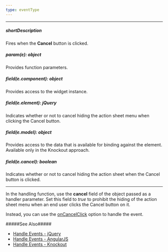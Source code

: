 ```yaml
---
type: eventType
---
```

---
##### shortDescription
Fires when the **Cancel** button is clicked.

##### param(e): object
Provides function parameters.

##### field(e.component): object
Provides access to the widget instance.

##### field(e.element): jQuery
Indicates whether or not to cancel hiding the action sheet menu when clicking the Cancel button.

##### field(e.model): object
Provides access to the data that is available for binding against the element. Available only in the Knockout approach.

##### field(e.cancel): boolean
Indicates whether or not to cancel hiding the action sheet when the Cancel button is clicked.

---
In the handling function, use the **cancel** field of the object passed as a handler parameter. Set this field to *true* to prohibit the hiding of the action sheet menu when an end user clicks the Cancel button on it.

Instead, you can use the [onCancelClick](/api-reference/10%20UI%20Widgets/dxActionSheet/1%20Configuration/onCancelClick.md '/Documentation/ApiReference/UI_Widgets/dxActionSheet/Configuration/#onCancelClick') option to handle the event.

#####See Also#####
- [Handle Events - jQuery](/concepts/00%20Getting%20Started/10%20Widget%20Basics%20-%20jQuery/15%20Handle%20Events.md '/Documentation/Guide/Getting_Started/Widget_Basics_-_jQuery/Handle_Events/')
- [Handle Events - AngularJS](/concepts/00%20Getting%20Started/20%20Widget%20Basics%20-%20AngularJS/15%20Handle%20Events.md '/Documentation/Guide/Getting_Started/Widget_Basics_-_AngularJS/Handle_Events/')
- [Handle Events - Knockout](/concepts/00%20Getting%20Started/25%20Widget%20Basics%20-%20Knockout/15%20Handle%20Events.md '/Documentation/Guide/Getting_Started/Widget_Basics_-_Knockout/Handle_Events/')